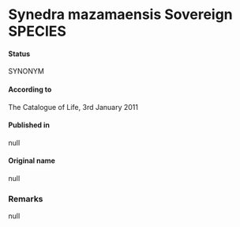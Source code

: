 Synedra mazamaensis Sovereign SPECIES
=======

#### Status
SYNONYM

#### According to
The Catalogue of Life, 3rd January 2011

#### Published in
null

#### Original name
null

### Remarks
null